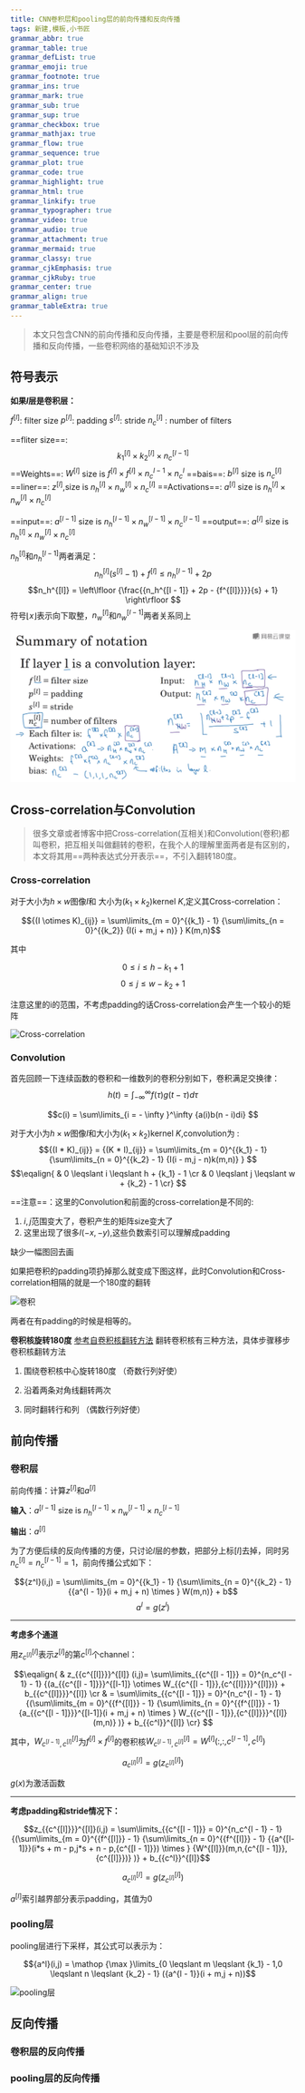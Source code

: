 ```yaml
---
title: CNN卷积层和pooling层的前向传播和反向传播
tags: 新建,模板,小书匠
grammar_abbr: true
grammar_table: true
grammar_defList: true
grammar_emoji: true
grammar_footnote: true
grammar_ins: true
grammar_mark: true
grammar_sub: true
grammar_sup: true
grammar_checkbox: true
grammar_mathjax: true
grammar_flow: true
grammar_sequence: true
grammar_plot: true
grammar_code: true
grammar_highlight: true
grammar_html: true
grammar_linkify: true
grammar_typographer: true
grammar_video: true
grammar_audio: true
grammar_attachment: true
grammar_mermaid: true
grammar_classy: true
grammar_cjkEmphasis: true
grammar_cjkRuby: true
grammar_center: true
grammar_align: true
grammar_tableExtra: true
---
```


> 本文只包含CNN的前向传播和反向传播，主要是卷积层和pool层的前向传播和反向传播，一些卷积网络的基础知识不涉及



## 符号表示
**如果$l$层是卷积层：**

$f^{[l]}$: filter size
$p^{[l]}$: padding
$s^{[l]}$: stride
$n_c^{[l]}$ : number of  filters

==fliter size==:$$k_1^{[l]} \times k_2^{[l]}\times n_c^{[l-1]}$$ 
==Weights==: $W^{[l]}$ size is  $f^{[l]} \times f^{[l]} \times n_c^{l - 1} \times n_c^{l}$
==bais==: $b^{[l]}$ size is $n_{c}^{[l]}$
==liner==: $z^{[l]}$,size is $n_h^{[l]} \times n_w^{[l]} \times n_c^{[l ]}$
==Activations==: $a^{[l]}$  size is $n_h^{[l]} \times n_w^{[l]} \times n_c^{[l ]}$


==input==: $a^{[l-1]}$ size is $n_h^{[l-1]} \times n_w^{[l-1]} \times n_c^{[l - 1]}$
==output==: $a^{[l]}$  size is $n_h^{[l]} \times n_w^{[l]} \times n_c^{[l ]}$

$n_h^{[l]}$和$n_h^{[l-1]}$两者满足：
$$n_h^{[l]}({s^{[l]}} - 1) + {f^{[l]}} \leqslant n_h^{[l - 1]} + 2p$$
$$n_h^{[l]} = \left\lfloor {\frac{{n_h^{[l - 1]} + 2p - {f^{[l]}}}}{s} + 1} \right\rfloor $$
符号$\left\lfloor {x} \right\rfloor$表示向下取整，$n_w^{[l]}$和$n_w^{[l-1]}$两者关系同上

![enter description here](https://www.github.com/callMeBigKing/story_writer_note/raw/master/小书匠/1535388857043.png)

## Cross-correlation与Convolution

> 很多文章或者博客中把Cross-correlation(互相关)和Convolution(卷积)都叫卷积，把互相关叫做翻转的卷积，在我个人的理解里面两者是有区别的，本文将其用==两种表达式分开表示==，不引入翻转180度。

### Cross-correlation

对于大小为$h \times w$图像$I$和 大小为$(k_1 \times k_2)$kernel $K$,定义其Cross-correlation：

$${(I \otimes K)_{ij}} = \sum\limits_{m = 0}^{{k_1} - 1} {\sum\limits_{n = 0}^{{k_2}} {I(i + m,j + n)} } K(m,n)$$

其中

$$0 \leqslant i \leqslant h - {k_1} + 1$$
$$0 \leqslant j \leqslant w - {k_2} + 1$$

注意这里的i的范围，不考虑padding的话Cross-correlation会产生一个较小的矩阵

![Cross-correlation](https://hosbimkimg.oss-cn-beijing.aliyuncs.com/pic/20161013103614788.gif )

### Convolution
首先回顾一下连续函数的卷积和一维数列的卷积分别如下，卷积满足交换律：
$$h(t) = \int_{ - \infty }^\infty  {f(\tau )g(t - \tau )d\tau } $$

$$c(i) = \sum\limits_{i =  - \infty }^\infty  {a(i)b(n - i)di} $$

对于大小为$h \times w$图像$I$和大小为$(k_1 \times k_2)$kernel $K$,convolution为 :
$${(I * K)_{ij}} = {(K * I)_{ij}} = \sum\limits_{m = 0}^{{k_1} - 1} {\sum\limits_{n = 0}^{{k_2} - 1} {I(i - m,j - n)k(m,n)} } $$
$$\eqalign{
  & 0 \leqslant i \leqslant h + {k_1} - 1  \cr 
  & 0 \leqslant j \leqslant w + {k_2} - 1 \cr} $$

==注意==：这里的Convolution和前面的cross-correlation是不同的:
1.  $i,j$范围变大了，卷积产生的矩阵size变大了
2.  这里出现了很多$I(-x,-y)$,这些负数索引可以理解成padding


缺少一幅图回去画


如果把卷积的padding项扔掉那么就变成下图这样，此时Convolution和Cross-correlation相隔的就是一个180度的翻转

![卷积](https://hosbimkimg.oss-cn-beijing.aliyuncs.com/pic/1535634166234.png)

两者在有padding的时候是相等的。


**卷积核旋转180度**
[参考自卷积核翻转方法](https://blog.csdn.net/lucky_yw/article/details/80077443)
翻转卷积核有三种方法，具体步骤移步卷积核翻转方法
1. 围绕卷积核中心旋转180度 （奇数行列好使）

2. 沿着两条对角线翻转两次

3. 同时翻转行和列 （偶数行列好使）




## 前向传播

### 卷积层

前向传播：计算$z^{[l]}$和$a^{[l]}$

**输入**：$a^{[l-1]}$ size is $n_h^{[l-1]} \times n_w^{[l-1]} \times n_c^{[l - 1]}$

**输出**：$a^{[l]}$



为了方便后续的反向传播的方便，只讨论$l$层的参数，把部分上标$[l]$去掉，同时另$n_c^{[l]}=n_c^{[l-1]}=1$，前向传播公式如下：

$${z^l}(i,j) = \sum\limits_{m = 0}^{{k_1} - 1} {\sum\limits_{n = 0}^{{k_2} - 1} {{a^{l - 1}}(i + m,j + n) \times } W(m,n)}  + b$$
$${a^l} = g({z^l})$$


----------
**考虑多个通道**

用$z_{{c^{[l]}}}^{[l]}$表示$z^{[l]}$的第$c^{[l]}$个channel：

$$\eqalign{
  & z_{{c^{[l]}}}^{[l]} (i,j)= \sum\limits_{{c^{[l - 1]}} = 0}^{n_c^{l - 1} - 1} {(a_{{c^{[l - 1]}}}^{[l-1]} \otimes W_{{c^{[l - 1]}},{c^{[l]}}}^{[l]})}  + b_{{c^{[l]}}}^{[l]}  \cr 
  &  = \sum\limits_{{c^{[l - 1]}} = 0}^{n_c^{l - 1} - 1} {(\sum\limits_{m = 0}^{{f^{[l]}} - 1} {\sum\limits_{n = 0}^{{f^{[l]}} - 1} {a_{{c^{[l - 1]}}}^{[l-1]}(i + m,j + n) \times } W_{{c^{[l - 1]}},{c^{[l]}}}^{[l]}(m,n)} )}  + b_{{c^l}}^{[l]} \cr} $$

其中，${W_{{c^{[l - 1]}},{c^{[l]}}}^{[l]}}$为$f^{[l]} \times f^{[l]}$的卷积核${W_{{c^{[l - 1]}},{c^{[l]}}}^{[l]}}={{W^{[l]}}(:,:,{c^{[l - 1]}},{c^{[l]}})}$

$$a_{{c^{[l]}}}^{[l]} = g(z_{{c^{[l]}}}^{[l]})$$

$g(x)$为激活函数


----------


**考虑padding和stride情况下：**

$$z_{{c^{[l]}}}^{[l]}(i,j) = \sum\limits_{{c^{[l - 1]}} = 0}^{n_c^{l - 1} - 1} {(\sum\limits_{m = 0}^{{f^{[l]}} - 1} {\sum\limits_{n = 0}^{{f^{[l]}} - 1} {{a^{[l-1]}}(i*s + m - p,j*s + n - p,{c^{[l - 1]}}) \times } {W^{[l]}}(m,n,{c^{[l - 1]}},{c^{[l]}})} )}  + b_{{c^l}}^{[l]}$$

$$a_{{c^{[l]}}}^{[l]} = g(z_{{c^{[l]}}}^{[l]})$$

$a^{[l]}$索引越界部分表示padding，其值为0



### pooling层
pooling层进行下采样，其公式可以表示为：

$${a^l}(i,j) = \mathop {\max }\limits_{0 \leqslant m \leqslant {k_1} - 1,0 \leqslant n \leqslant {k_2} - 1} ({a^{l - 1}}(i + m,j + n))$$

![pooling层](https://hosbimkimg.oss-cn-beijing.aliyuncs.com/pic/1535636592185.png)


## 反向传播

### 卷积层的反向传播

### pooling层的反向传播

